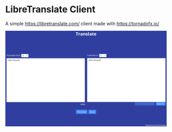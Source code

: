 # LibreTranslate Client

A simple https://libretranslate.com/ client made with https://tornadofx.io/

![Demo](github_res/demo.png)
